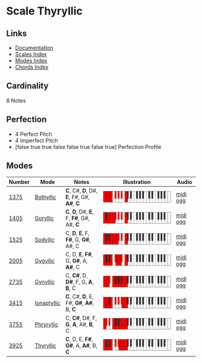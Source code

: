 # Scale Thyryllic

## Links

- [Documentation](index.md)
- [Scales Index](Scales.md)
- [Modes Index](Modes.md)
- [Chords Index](Chords.md)

## Cardinality

8 Notes

## Perfection

- 4 Perfect Pitch
- 4 Imperfect Pitch
- [false true true false false true false true] Perfection Profile

## Modes

| Number | Mode | Notes | Illustration | Audio |
|--------|------|-------|--------------|-------|
| [1375](https://ianring.com/musictheory/scales/1375) | [Bothyllic](ModeBothyllic.md) | **C**, C#, **D**, D#, **E**, F#, G#, **A#**, **C** | ![CNaturalBothyllic](ModeCNaturalBothyllic.png) | [midi](ModeCNaturalBothyllic.mid) [ogg](ModeCNaturalBothyllic.ogg) | 
| [1405](https://ianring.com/musictheory/scales/1405) | [Goryllic](ModeGoryllic.md) | **C**, **D**, D#, **E**, F, **F#**, G#, A#, **C** | ![CNaturalGoryllic](ModeCNaturalGoryllic.png) | [midi](ModeCNaturalGoryllic.mid) [ogg](ModeCNaturalGoryllic.ogg) | 
| [1525](https://ianring.com/musictheory/scales/1525) | [Sodyllic](ModeSodyllic.md) | C, **D**, **E**, F, **F#**, G, **G#**, A#, C | ![CNaturalSodyllic](ModeCNaturalSodyllic.png) | [midi](ModeCNaturalSodyllic.mid) [ogg](ModeCNaturalSodyllic.ogg) | 
| [2005](https://ianring.com/musictheory/scales/2005) | [Gygyllic](ModeGygyllic.md) | C, D, **E**, **F#**, G, **G#**, A, **A#**, C | ![CNaturalGygyllic](ModeCNaturalGygyllic.png) | [midi](ModeCNaturalGygyllic.mid) [ogg](ModeCNaturalGygyllic.ogg) | 
| [2735](https://ianring.com/musictheory/scales/2735) | [Gynyllic](ModeGynyllic.md) | C, **C#**, D, **D#**, F, G, **A**, **B**, C | ![CNaturalGynyllic](ModeCNaturalGynyllic.png) | [midi](ModeCNaturalGynyllic.mid) [ogg](ModeCNaturalGynyllic.ogg) | 
| [3415](https://ianring.com/musictheory/scales/3415) | [Ionaptyllic](ModeIonaptyllic.md) | **C**, C#, **D**, E, F#, **G#**, **A#**, B, **C** | ![CNaturalIonaptyllic](ModeCNaturalIonaptyllic.png) | [midi](ModeCNaturalIonaptyllic.mid) [ogg](ModeCNaturalIonaptyllic.ogg) | 
| [3755](https://ianring.com/musictheory/scales/3755) | [Phryryllic](ModePhryryllic.md) | C, **C#**, D#, F, **G**, **A**, A#, **B**, C | ![CNaturalPhryryllic](ModeCNaturalPhryryllic.png) | [midi](ModeCNaturalPhryryllic.mid) [ogg](ModeCNaturalPhryryllic.ogg) | 
| [3925](https://ianring.com/musictheory/scales/3925) | [Thyryllic](ModeThyryllic.md) | **C**, D, E, **F#**, **G#**, A, **A#**, B, **C** | ![CNaturalThyryllic](ModeCNaturalThyryllic.png) | [midi](ModeCNaturalThyryllic.mid) [ogg](ModeCNaturalThyryllic.ogg) | 
